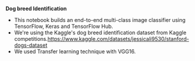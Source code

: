 **Dog breed Identification**

* This notebook builds an end-to-end multi-class image classifier using TensorFlow, Keras and TensorFlow Hub.
* We're using the Kaggle's dog breed identification dataset from Kaggle competitions.https://www.kaggle.com/datasets/jessicali9530/stanford-dogs-dataset
* We used Transfer learning technique with VGG16.
  
